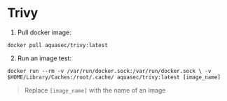 # Trivy

1. Pull docker image:

``` docker pull aquasec/trivy:latest ``` 

2. Run an image test:

``` docker run --rm -v /var/run/docker.sock:/var/run/docker.sock \ -v $HOME/Library/Caches:/root/.cache/ aquasec/trivy:latest [image_name] ```

> Replace `[image_name]` with the name of an image
